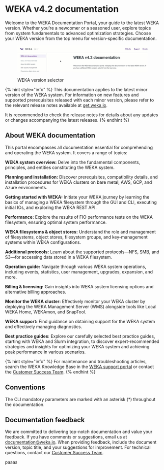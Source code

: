 # WEKA v4.2 documentation

Welcome to the WEKA Documentation Portal, your guide to the latest WEKA version. Whether you're a newcomer or a seasoned user, explore topics from system fundamentals to advanced optimization strategies. Choose your WEKA version from the top menu for version-specific documentation.

<figure><img src=".gitbook/assets/selector_animation.gif" alt=""><figcaption><p>WEKA version selector</p></figcaption></figure>

{% hint style="info" %}
This documentation applies to the latest minor version of the WEKA system. For information on new features and supported prerequisites released with each minor version, please refer to the relevant release notes available at [get.weka.io](https://get.weka.io/).

It is recommended to check the release notes for details about any updates or changes accompanying the latest releases.
{% endhint %}

## About WEKA documentation

This portal encompasses all documentation essential for comprehending and operating the WEKA system. It covers a range of topics:

**WEKA system overview:** Delve into the fundamental components, principles, and entities constituting the WEKA system.

**Planning and installation:** Discover prerequisites, compatibility details, and installation procedures for WEKA clusters on bare metal, AWS, GCP, and Azure environments.

**Getting started with WEKA:** Initiate your WEKA journey by learning the basics of managing a WEKA filesystem through the GUI and CLI, executing initial IOs, and exploring the WEKA REST API.

**Performance:** Explore the results of FIO performance tests on the WEKA filesystem, ensuring optimal system performance.

**WEKA filesystems & object stores:** Understand the role and management of filesystems, object stores, filesystem groups, and key-management systems within WEKA configurations.

**Additional protocols:** Learn about the supported protocols—NFS, SMB, and S3—for accessing data stored in a WEKA filesystem.

**Operation guide:** Navigate through various WEKA system operations, including events, statistics, user management, upgrades, expansion, and more.

**Billing & licensing:** Gain insights into WEKA system licensing options and alternative billing approaches.

**Monitor the WEKA cluster:** Effectively monitor your WEKA cluster by deploying the WEKA Management Server (WMS) alongside tools like Local WEKA Home, WEKAmon, and SnapTool.

**WEKA support:** Find guidance on obtaining support for the WEKA system and effectively managing diagnostics.

**Best practice guides:** Explore our carefully selected best practice guides, starting with WEKA and Slurm integration, to discover expert-recommended strategies and insights for optimizing your WEKA system and achieving peak performance in various scenarios.

{% hint style="info" %}
For maintenance and troubleshooting articles, search the WEKA Knowledge Base in the [WEKA support portal](https://support.weka.io/s/) or contact the [Customer Success Team](support/getting-support-for-your-weka-system.md#contacting-weka-technical-support-team).
{% endhint %}

## Conventions

The CLI mandatory parameters are marked with an asterisk (\*) throughout the documentation.

## Documentation feedback

We are committed to delivering top-notch documentation and value your feedback. If you have comments or suggestions, email us at [documentation@weka.io](mailto:documentation@weka.io). When providing feedback, include the document version, topic title, and your suggestions for improvement. For technical questions, contact our [Customer Success Team](support/getting-support-for-your-weka-system.md).

paaaa
